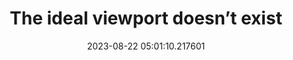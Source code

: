 ---
date: 2023-08-22 05:01:10.217601
link:
  source: web
  source_url: https://roytang.net
  text: The ideal viewport doesn’t exist
  url: https://viewports.fyi/
source: web
syndicated:
- type: mastodon
  url: https://indieweb.social/users/roytang/statuses/110931507368274113
tags:
- html
- css
- web
title: The ideal viewport doesn’t exist
---